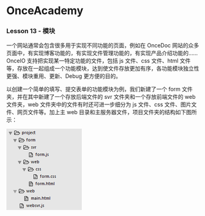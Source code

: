 # OnceAcademy
### Lesson 13 - 模块    

一个网站通常会包含很多用于实现不同功能的页面，例如在 OnceDoc 网站的众多页面中，有实现博客功能的，有实现文件管理功能的，有实现产品介绍功能的……OnceIO 支持把实现某一特定功能的文件，包括 js 文件、css 文件、html 文件等，存放在一起组成一个功能模块，达到使文件存放更加有序，各功能模块独立性更强、模块重用、更新、Debug 更方便的目的。  
  
以创建一个简单的填写、提交表单的功能模块为例，我们新建了一个 form 文件夹，并在其中新建了一个存放后端文件的 svr 文件夹和一个存放前端文件的 web 文件夹，web 文件夹中的文件有时还可进一步细分为 js 文件、css 文件、图片文件、网页文件等。加上主 web 目录和主服务器文件，项目文件夹的结构如下图所示：  
  
![项目文件夹结构][1]
  
  



[1]: https://raw.githubusercontent.com/OnceDoc/images/gh-pages/OnceAcademy/module/project_folder_structure.png
[2]: https://raw.githubusercontent.com/OnceDoc/images/gh-pages/OnceAcademy/module/example_console_display.png